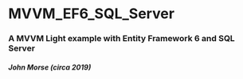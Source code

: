 # MVVM_EF6_SQL_Server
### A MVVM Light example with Entity Framework 6 and SQL Server


##### John Morse (circa 2019)


